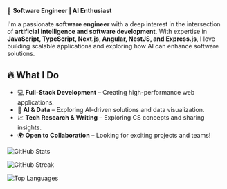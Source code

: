 🚀 **Software Engineer | AI Enthusiast**  

I'm a passionate **software engineer** with a deep interest in the intersection of **artificial intelligence and software development**. With expertise in **JavaScript, TypeScript, Next.js, Angular, NestJS, and Express.js**, I love building scalable applications and exploring how AI can enhance software solutions.

## 🔥 What I Do  
- 💻 **Full-Stack Development** – Creating high-performance web applications.  
- 🤖 **AI & Data** – Exploring AI-driven solutions and data visualization.  
- 📈 **Tech Research & Writing** – Exploring CS concepts and sharing insights.  
- 🌍 **Open to Collaboration** – Looking for exciting projects and teams!  

![GitHub Stats](https://github-readme-stats-sigma-five.vercel.app/api?username=ivioje&show_icons=true&theme=dark)

![GitHub Streak](https://streak-stats.demolab.com/?user=ivioje&theme=dark)

![Top Languages](https://github-readme-stats.vercel.app/api/top-langs/?username=ivioje&layout=compact&theme=dark)

